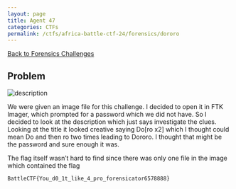 ```yaml
---
layout: page
title: Agent 47
categories: CTFs
permalink: /ctfs/africa-battle-ctf-24/forensics/dororo
---
```


[Back to Forensics Challenges](../)

## Problem

![description](https://github.com/user-attachments/assets/ecd53c61-6c9d-488b-895b-dac03c5fcd9f)

We were given an image file for this challenge. I decided to open it in FTK Imager, which prompted for a password which we did not have. So I decided to look at the description which just says investigate the clues. Looking at the title it looked creative saying Do[ro x2] which I thought could mean Do and then ro two times leading to Dororo. I thought that might be the password and sure enough it was.

The flag itself wasn’t hard to find since there was only one file in the image which contained the flag

```bash
BattleCTF{You_d0_1t_like_4_pro_forensicator6578888}
```
